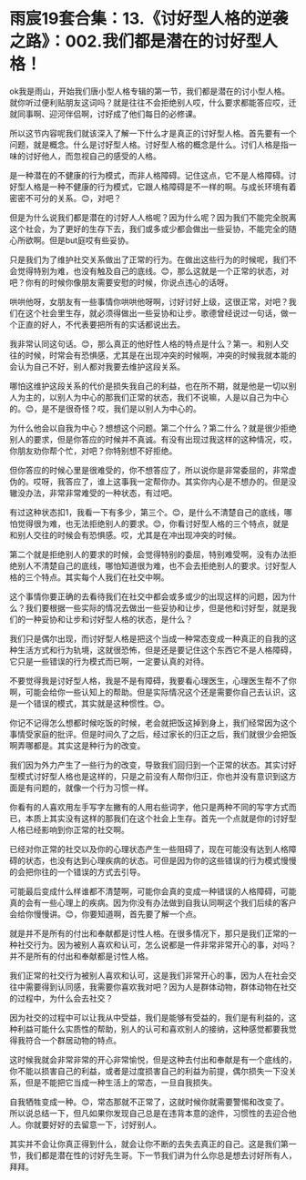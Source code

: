# 雨宸19套合集：13.《讨好型人格的逆袭之路》：002.我们都是潜在的讨好型人格！

ok我是雨山，开始我们唐小型人格专辑的第一节，我们都是潜在的讨小型人格。就你听过便利贴朋友这词吗？就是往往不会拒绝别人哎，什么要求都能答应哎，迁就同事啊、迎河伴侣啊，讨好成了他们每日的必修课。

所以这节内容呢我们就该深入了解一下什么才是真正的讨好型人格。首先要有一个问题，就是概念。什么是讨好型人格。讨好型人格的概念是什么。讨们人格是指一味的讨好他人，而忽视自己的感受的人格。

是一种潜在的不健康的行为模式，而非人格障碍。记住这点，它不是人格障碍。讨好型人格是一种不健康的行为模式，它跟人格障碍是不一样的啊。与成长环境有着密密不可分的关系。😊，对吧？

但是为什么说我们都是潜在的讨好人人格呢？因为什么呢？因为我们不能完全脱离这个社会，为了更好的生存下去，我们或多或少都会做出一些妥协，不能完全的随心所欲啊。但是but庭哎有些妥协。

只是我们为了维护社交关系做出了正常的行为。在做出这些行为的时候呢，我们不会觉得特别为难，也没有触及自己的底线。😊，那么这就是一个正常的状态，对吧？你有的时候你像朋友需要安慰的时候，你说点违心的话呀。

哄哄他呀，女朋友有一些事情你哄哄他呀啊，讨好讨好上级，这很正常，对吧？我们在这个社会里生存，就必须得做出一些妥协和让步。歌德曾经说过一句话，做一个正直的好人，不代表要把所有的实话都说出去。

我非常认同这句话。😊，那么真正的他好性人格的特点是什么？第一。和别人交往的时候，时常会有恐惧感，尤其是在出现冲突的时候啊，冲突的时候我就本能的会认为自己不好，别人都对我要去维护这段关系。

哪怕这维护这段关系的代价是损失我自己的利益，也在所不期，就是他是一切以别人为主的，以别人为中心的那我们正常的状态，我们不说嘛，人是以自己为中心的。😊，是不是很奇怪？哎，我们是以别人为中心的。

为什么他会以自我为中心？想想这个问题。第二个什么？第二什么？就是很少拒绝别人的要求，但是你答应的时候并不真诚。有没有出现过我这样的这种情况，哎，你朋友劝你帮个忙，对吧？你特别想不好拒绝。

但你答应的时候心里是很难受的，你不想答应了，所以说你是非常委屈的，非常虚伪的。哎呀，我答应了，谁上这事我一定帮你办。其实你内心是不想办的。但是没辙没办法，非常非常难受的一种状态，有过吧。

有过这种状态扣1，我看一下有多少，第三个。😊，是什么不清楚自己的底线，哪怕觉得很为难，也无法拒绝别人的要求。😊，你看讨好型人格的三个特点，就是和别人交往的时候会有恐惧感。哎，尤其是在冲出现冲突的时候。

第二个就是拒绝别人的要求的时候，会觉得特别的委屈，特别难受啊，没有办法拒绝别人不清楚自己的底线，哪怕知道很为难，也不会去拒绝别人的要求。讨好型人格的三个特点。其实每个人我们在社交中啊。

这个事情你要正确的去看待我们在社交中都会或多或少的出现这样的问题，因为什么？我们要根据一些实际的情况去做出一些妥协和让步，但是他和讨好型，就是我们的一种妥协和让步和讨好型人格的状态，是什么？

我们只是偶尔出现，而讨好型人格是把这个当成一种常态变成一种真正的自我的这种生活方式和行为轨境，这就很恐怖，但是还是要记住这个东西它不是人格障碍，它只是一些错误的行为模式而已啊，一定要认真的对待。

不要觉得我是讨好型人格，我是不是有障碍，我要看心理医生，心理医生帮不了你啊，可能会给你一些认知上的帮助。但是实际情况这个还是需要你自己去认识，这是一个错误的模式，其实就是这种惯性。😊。

你记不记得怎么想都时候吃饭的时候，老会就把饭这掉到身上，我们经常因为这个事情受家庭的批评。但是时间久了之后，经过家长的归正之后，我们就很少会把饭啊弄哪都是。其实这是种行为的改变。

我们因为外力产生了一些行为的改变，导致我们回归到一个正常的状态。其实讨好型模式讨好型人格也是这样的，只是之前没有人帮你归正，你也并没有意识到这方面是有问题的，就像一个行为习惯一样。

你看有的人喜欢用左手写字左撇有的人用右些词字，他只是两种不同的写字方式而已，本质上其实没有这样的那我们在这个社会上生存。首先一个点就是你的讨好型人格已经影响到你正常的社交啊。

已经对你正常的社交以及你的心理状态产生一些阻碍了，现在可能没有达到人格障碍的状态，也没有达到心理疾病的状态。可但是因为你的这些错误的行为模式慢慢的会把你往的一个错误的方式去引导。

可能最后变成什么样谁都不清楚啊，可能你会真的变成一种错误的人格障碍，可能真的会有一些心理上的疾病。因为你没有办法做到自我认同啊这个我们后续的客户会给你慢慢讲。😊，你要知道啊，首先要了解一个点。

就是并不是所有的付出和奉献都是讨性人格。在很多情况下，那只是我们正常的一种社交行为。因为被别人喜欢和认可，怎么说都是一件非常非常开心的事，对吗？并不是所有的付出和奉献都是讨性人格。

我们正常的社交行为被别人喜欢和认可，这是我们非常开心的事，因为人在社会交往中需要得到认同感，我需要你喜欢我对吧？因为人是群体动物，群体动物在社交的过程中，为什么会去社交？

因为社交的过程中可以让我从中受益，我们是能够有受益的，我们是有利益的，这种利益可能什么实质性的帮助，别人的认可和喜欢别人的接纳，这种感觉都要我觉得我符合一个群居动物的特点。

这时候我就会非常非常的开心非常愉悦，但是这种去付出和奉献是有一个底线的，你不能以损害自己的利益，或者是过度损害自己的利益为前提，偶尔损失一下没关系，但是不能把它当成一种生活上的常态，一旦自我损失。

自我牺牲变成一种。😊，常态那就不正常了，这就时候你就需要警惕和改变了。所以说总结一下，但凡如果你发现自己总是在违背本意的途件，习惯性的去迎合他人。你就要好好的去留意一下，讨好别人。

其实并不会让你真正得到什么，就会让你不断的去失去真正的自己。这是我们第一节，我们都是潜在性的讨好先生哥。下一节我们讲为什么你总是想去讨好所有人，拜拜。

